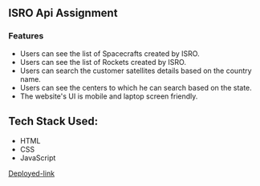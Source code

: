 ## ISRO Api Assignment

### Features

- Users can see the list of Spacecrafts created by ISRO.
- Users can see the list of Rockets created by ISRO.
- Users can search the customer satellites details based on the country name.
- Users can see the centers to which he can search based on the state.
- The website's UI is mobile and laptop screen friendly.

## Tech Stack Used:
- HTML
- CSS
- JavaScript

[Deployed-link](https://myisro.netlify.app/)
